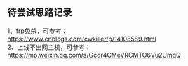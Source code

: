 ## 待尝试思路记录
1、frp免杀，可参考：  
https://www.cnblogs.com/cwkiller/p/14108589.html  
2、上线不出网主机，可参考：  
https://mp.weixin.qq.com/s/Gcdr4CMeVRCMTO6Vu2UmqQ
